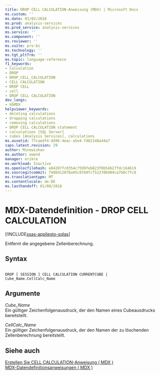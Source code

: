 ```yaml
---
title: DROP CELL CALCULATION-Anweisung (MDX) | Microsoft Docs
ms.custom: ''
ms.date: 03/02/2016
ms.prod: analysis-services
ms.prod_service: analysis-services
ms.service: ''
ms.component: ''
ms.reviewer: ''
ms.suite: pro-bi
ms.technology: ''
ms.tgt_pltfrm: ''
ms.topic: language-reference
f1_keywords:
- Calculation
- DROP
- DROP_CELL_CALCULATION
- CELL CALCULATION
- DROP CELL
- cell
- DROP CELL CALCULATION
dev_langs:
- kbMDX
helpviewer_keywords:
- deleting calculations
- dropping calculations
- removing calculations
- DROP CELL CALCULATION statement
- calculations [SQL Server]
- cubes [Analysis Services], calculations
ms.assetid: 77caedf4-dd96-4eac-a5e4-fd82148a44a7
caps.latest.revision: 29
author: Minewiskan
ms.author: owend
manager: erikre
ms.workload: Inactive
ms.openlocfilehash: e84207fc0354c7599feb823f0b54b27fdc164619
ms.sourcegitcommit: f486d12078a45c87b0fcf52270b904ca7b0c7fc8
ms.translationtype: MT
ms.contentlocale: de-DE
ms.lasthandoff: 01/08/2018
---
```

# <a name="mdx-data-definition---drop-cell-calculation"></a>MDX-Datendefinition - DROP CELL CALCULATION
[!INCLUDE[ssas-appliesto-sqlas](../includes/ssas-appliesto-sqlas.md)]

  Entfernt die angegebene Zellenberechnung.  
  
## <a name="syntax"></a>Syntax  
  
```  
  
DROP [ SESSION ] CELL CALCULATION CURRENTCUBE | Cube_Name.CellCalc_Name  
```  
  
## <a name="arguments"></a>Argumente  
 *Cube_Name*  
 Ein gültiger Zeichenfolgenausdruck, der den Namen eines Cubeausdrucks bereitstellt.  
  
 *CellCalc_Name*  
 Ein gültiger Zeichenfolgenausdruck, der den Namen der zu löschenden Zellenberechnung bereitstellt.  
  
## <a name="see-also"></a>Siehe auch  
 [Erstellen Sie CELL CALCULATION-Anweisung &#40; MDX &#41;](../mdx/mdx-data-definition-create-cell-calculation.md)   
 [MDX-Datendefinitionsanweisungen &#40; MDX &#41;](../mdx/mdx-data-definition-statements-mdx.md)  
  
  
